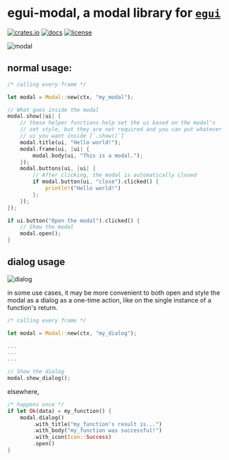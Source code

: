 # egui-modal, a modal library for [`egui`](https://github.com/emilk/egui)
[![crates.io](https://img.shields.io/crates/v/egui-modal)](https://crates.io/crates/egui-modal/0.3.0)
[![docs](https://docs.rs/egui-modal/badge.svg)](https://docs.rs/egui-modal/0.3.0/egui_modal/)
[![license](https://img.shields.io/badge/license-MIT-blue.svg)](https://github.com/n00kii/egui-modal/blob/main/README.md)

![modal](https://raw.githubusercontent.com/n00kii/egui-modal/main/media/modal.png?token=GHSAT0AAAAAABVWXBGJBQSFC3PLQP4KKOG6YZJIDCA)

## normal usage:
```rust
/* calling every frame */

let modal = Modal::new(ctx, "my_modal");

// What goes inside the modal
modal.show(|ui| {
    // these helper functions help set the ui based on the modal's
    // set style, but they are not required and you can put whatever
    // ui you want inside [`.show()`]
    modal.title(ui, "Hello world!");
    modal.frame(ui, |ui| {
        modal.body(ui, "This is a modal.");
    });
    modal.buttons(ui, |ui| {
        // After clicking, the modal is automatically closed
        if modal.button(ui, "close").clicked() {
            println!("Hello world!")
        };
    }); 
});

if ui.button("Open the modal").clicked() {
    // Show the modal
    modal.open();
}
```
## dialog usage
![dialog](https://raw.githubusercontent.com/n00kii/egui-modal/main/media/dialog.png)

in some use cases, it may be more convenient to both open and style the modal as a dialog as a one-time action, like on the single instance of a function's return.
```rust
/* calling every frame */

let modal = Modal::new(ctx, "my_dialog");

...
...
...

// Show the dialog
modal.show_dialog();
```
elsewhere,
```rust
/* happens once */
if let Ok(data) = my_function() {
    modal.dialog()
        .with_title("my_function's result is...")
        .with_body("my_function was successful!")
        .with_icon(Icon::Success)
        .open()
}
```
